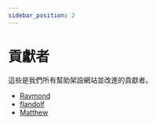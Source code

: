 ```yaml
---
sidebar_position: 2
---
```


# 貢獻者

這些是我們所有幫助架設網站並改進的貢獻者。

- [Raymond](https://github.com/raymond-1227/)
- [flandolf](https://github.com/flandolf/)
- [Matthew](https://github.com/matejmajny/)